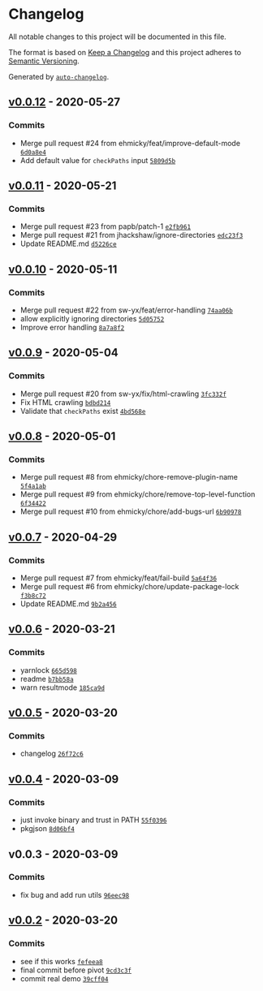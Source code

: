 # Changelog

All notable changes to this project will be documented in this file.

The format is based on [Keep a Changelog](https://keepachangelog.com/en/1.0.0/)
and this project adheres to [Semantic Versioning](https://semver.org/spec/v2.0.0.html).

Generated by [`auto-changelog`](https://github.com/CookPete/auto-changelog).

## [v0.0.12](https://github.com/sw-yx/netlify-plugin-a11y/compare/v0.0.11...v0.0.12) - 2020-05-27

### Commits

- Merge pull request #24 from ehmicky/feat/improve-default-mode [`6d0a8e4`](https://github.com/sw-yx/netlify-plugin-a11y/commit/6d0a8e4ba7cf1c7fef0b27b812897d9bb374f7b9)
- Add default value for `checkPaths` input [`5809d5b`](https://github.com/sw-yx/netlify-plugin-a11y/commit/5809d5b6a7a177a91aee718a0c1d65f3d07d12a8)

## [v0.0.11](https://github.com/sw-yx/netlify-plugin-a11y/compare/v0.0.10...v0.0.11) - 2020-05-21

### Commits

- Merge pull request #23 from papb/patch-1 [`e2fb961`](https://github.com/sw-yx/netlify-plugin-a11y/commit/e2fb96166cfa21d5f693c3ff952d8186b50592c4)
- Merge pull request #21 from jhackshaw/ignore-directories [`edc23f3`](https://github.com/sw-yx/netlify-plugin-a11y/commit/edc23f36397b5e49d829083dcdb3e9a2493d8453)
- Update README.md [`d5226ce`](https://github.com/sw-yx/netlify-plugin-a11y/commit/d5226ce337e4b06c5c11194d66428b8a862dc313)

## [v0.0.10](https://github.com/sw-yx/netlify-plugin-a11y/compare/v0.0.9...v0.0.10) - 2020-05-11

### Commits

- Merge pull request #22 from sw-yx/feat/error-handling [`74aa06b`](https://github.com/sw-yx/netlify-plugin-a11y/commit/74aa06b1dd0bdd7dbed326aca0f9a9d8c5a9fcf6)
- allow explicitly ignoring directories [`5d05752`](https://github.com/sw-yx/netlify-plugin-a11y/commit/5d05752da9126d46696ba47e1f8032f49a65e574)
- Improve error handling [`8a7a8f2`](https://github.com/sw-yx/netlify-plugin-a11y/commit/8a7a8f2d2d62080602bef0b1abd3574b9d52d125)

## [v0.0.9](https://github.com/sw-yx/netlify-plugin-a11y/compare/v0.0.8...v0.0.9) - 2020-05-04

### Commits

- Merge pull request #20 from sw-yx/fix/html-crawling [`3fc332f`](https://github.com/sw-yx/netlify-plugin-a11y/commit/3fc332f7459cf469dae8cc585f0355bb6c1dde29)
- Fix HTML crawling [`bdbd214`](https://github.com/sw-yx/netlify-plugin-a11y/commit/bdbd21410e807647c1f8cb207f7642a49c11e7a1)
- Validate that `checkPaths` exist [`4bd568e`](https://github.com/sw-yx/netlify-plugin-a11y/commit/4bd568e930b33b23e5974e55a6131831e397bee1)

## [v0.0.8](https://github.com/sw-yx/netlify-plugin-a11y/compare/v0.0.7...v0.0.8) - 2020-05-01

### Commits

- Merge pull request #8 from ehmicky/chore-remove-plugin-name [`5f4a1ab`](https://github.com/sw-yx/netlify-plugin-a11y/commit/5f4a1ab276db6a54cedb700023d0422a4dc3ff10)
- Merge pull request #9 from ehmicky/chore/remove-top-level-function [`6f34422`](https://github.com/sw-yx/netlify-plugin-a11y/commit/6f3442259f5a23914e4878af6e7bef0b39acef17)
- Merge pull request #10 from ehmicky/chore/add-bugs-url [`6b90978`](https://github.com/sw-yx/netlify-plugin-a11y/commit/6b9097891008ce58ae1259ff2db86b07164b6833)

## [v0.0.7](https://github.com/sw-yx/netlify-plugin-a11y/compare/v0.0.6...v0.0.7) - 2020-04-29

### Commits

- Merge pull request #7 from ehmicky/feat/fail-build [`5a64f36`](https://github.com/sw-yx/netlify-plugin-a11y/commit/5a64f369e37e1a2fcbb701eb75de0e3dbff0d710)
- Merge pull request #6 from ehmicky/chore/update-package-lock [`f3b8c72`](https://github.com/sw-yx/netlify-plugin-a11y/commit/f3b8c72b43d736a7ca85c015987f40db9b60c980)
- Update README.md [`9b2a456`](https://github.com/sw-yx/netlify-plugin-a11y/commit/9b2a456aa9dc59dd002c2934c437779f0e30d3b1)

## [v0.0.6](https://github.com/sw-yx/netlify-plugin-a11y/compare/v0.0.5...v0.0.6) - 2020-03-21

### Commits

- yarnlock [`665d598`](https://github.com/sw-yx/netlify-plugin-a11y/commit/665d598c628868398ace67442fffda7f7a3c4ba7)
- readme [`b7bb58a`](https://github.com/sw-yx/netlify-plugin-a11y/commit/b7bb58a2e2b6969b1c2f0b98735741cdd51f2a2e)
- warn resultmode [`185ca9d`](https://github.com/sw-yx/netlify-plugin-a11y/commit/185ca9d829cef9019aabbffe615f4e90baeaa949)

## [v0.0.5](https://github.com/sw-yx/netlify-plugin-a11y/compare/v0.0.2...v0.0.5) - 2020-03-20

### Commits

- changelog [`26f72c6`](https://github.com/sw-yx/netlify-plugin-a11y/commit/26f72c664d77a9bb82a9b43bed6ef944ef54bae1)

## [v0.0.4](https://github.com/sw-yx/netlify-plugin-a11y/compare/v0.0.3...v0.0.4) - 2020-03-09

### Commits

- just invoke binary and trust in PATH [`55f0396`](https://github.com/sw-yx/netlify-plugin-a11y/commit/55f0396ce52d388c82174c85e4c09c7b115c022e)
- pkgjson [`8d06bf4`](https://github.com/sw-yx/netlify-plugin-a11y/commit/8d06bf437a88ea673cfe51593a4c39417d9aa131)

## v0.0.3 - 2020-03-09

### Commits

- fix bug and add run utils [`96eec98`](https://github.com/sw-yx/netlify-plugin-a11y/commit/96eec983f3c75b5bf301a1bb56979d860c980b74)

## [v0.0.2](https://github.com/sw-yx/netlify-plugin-a11y/compare/v0.0.4...v0.0.2) - 2020-03-20

### Commits

- see if this works [`fefeea8`](https://github.com/sw-yx/netlify-plugin-a11y/commit/fefeea8958ebe8728af454655a6c86e4396e3c65)
- final commit before pivot [`9cd3c3f`](https://github.com/sw-yx/netlify-plugin-a11y/commit/9cd3c3f8dcace84f4cdd9b94a5c8d3efbeaf3ffd)
- commit real demo [`39cff04`](https://github.com/sw-yx/netlify-plugin-a11y/commit/39cff044b1c544f7f395d5a69c3abd6feb61ad2d)
